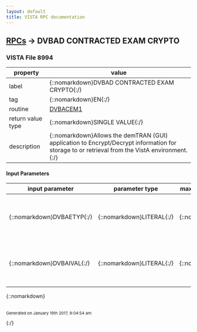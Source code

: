 ```yaml
---
layout: default
title: VISTA RPC documentation
---
```




## [RPCs](TableOfContent.md) &#8594; DVBAD CONTRACTED EXAM CRYPTO 



### VISTA File 8994 


 property | value 
--- | --- 
 label | {::nomarkdown}DVBAD CONTRACTED EXAM CRYPTO{:/}
 tag | {::nomarkdown}EN{:/}
 routine | [DVBACEM1](http://code.osehra.org/dox/Routine_DVBACEM1_source.html)
 return value type | {::nomarkdown}SINGLE VALUE{:/}
 description | {::nomarkdown}Allows the demTRAN (GUI) application to Encrypt/Decrypt information for storage to or retrieval from the VistA environment.{:/}

#### Input Parameters

| input parameter | parameter type | maximum data length | required | description | 
| --- | --- | --- | --- | --- | 
| {::nomarkdown}DVBAETYP{:/} | {::nomarkdown}LITERAL{:/} | {::nomarkdown}1{:/} | {::nomarkdown}true{:/} | {::nomarkdown}The type of cryptography action to execute: 1: Encryption or 2: Decryption.{:/} | 
| {::nomarkdown}DVBAIVAL{:/} | {::nomarkdown}LITERAL{:/} | {::nomarkdown}999{:/} | {::nomarkdown}true{:/} | {::nomarkdown}The single or '^' delimited string value(s) to perform the cryptography action on.{:/} | 

{::nomarkdown} <br/><br/><p style="font-size: 11px">Generated on January 19th 2017, 9:04:54 am</p>{:/}